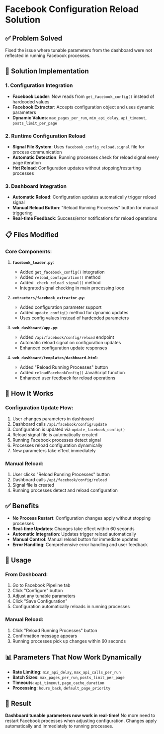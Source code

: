 # Facebook Configuration Reload Solution

## ✅ **Problem Solved**

Fixed the issue where tunable parameters from the dashboard were not reflected in running Facebook processes.

## 🔧 **Solution Implementation**

### **1. Configuration Integration**
- **Facebook Loader**: Now reads from `get_facebook_config()` instead of hardcoded values
- **Facebook Extractor**: Accepts configuration object and uses dynamic parameters
- **Dynamic Values**: `max_pages_per_run`, `min_api_delay`, `api_timeout`, `posts_limit_per_page`

### **2. Runtime Configuration Reload**
- **Signal File System**: Uses `facebook_config_reload.signal` file for process communication
- **Automatic Detection**: Running processes check for reload signal every page iteration
- **Hot Reload**: Configuration updates without stopping/restarting processes

### **3. Dashboard Integration**
- **Automatic Reload**: Configuration updates automatically trigger reload signal
- **Manual Reload Button**: "Reload Running Processes" button for manual triggering
- **Real-time Feedback**: Success/error notifications for reload operations

## 📋 **Files Modified**

### **Core Components:**
1. **`facebook_loader.py`**:
   - Added `get_facebook_config()` integration
   - Added `reload_configuration()` method
   - Added `_check_reload_signal()` method
   - Integrated signal checking in main processing loop

2. **`extractors/facebook_extractor.py`**:
   - Added configuration parameter support
   - Added `update_config()` method for dynamic updates
   - Uses config values instead of hardcoded parameters

3. **`web_dashboard/app.py`**:
   - Added `/api/facebook/config/reload` endpoint
   - Automatic reload signal on configuration updates
   - Enhanced configuration update responses

4. **`web_dashboard/templates/dashboard.html`**:
   - Added "Reload Running Processes" button
   - Added `reloadFacebookConfig()` JavaScript function
   - Enhanced user feedback for reload operations

## 🎯 **How It Works**

### **Configuration Update Flow:**
1. User changes parameters in dashboard
2. Dashboard calls `/api/facebook/config/update`
3. Configuration is updated via `update_facebook_config()`
4. Reload signal file is automatically created
5. Running Facebook processes detect signal
6. Processes reload configuration dynamically
7. New parameters take effect immediately

### **Manual Reload:**
1. User clicks "Reload Running Processes" button
2. Dashboard calls `/api/facebook/config/reload`
3. Signal file is created
4. Running processes detect and reload configuration

## ✅ **Benefits**

- **No Process Restart**: Configuration changes apply without stopping processes
- **Real-time Updates**: Changes take effect within 60 seconds
- **Automatic Integration**: Updates trigger reload automatically
- **Manual Control**: Manual reload button for immediate updates
- **Error Handling**: Comprehensive error handling and user feedback

## 🚀 **Usage**

### **From Dashboard:**
1. Go to Facebook Pipeline tab
2. Click "Configure" button
3. Adjust any tunable parameters
4. Click "Save Configuration"
5. Configuration automatically reloads in running processes

### **Manual Reload:**
1. Click "Reload Running Processes" button
2. Confirmation message appears
3. Running processes pick up changes within 60 seconds

## 📊 **Parameters That Now Work Dynamically**

- **Rate Limiting**: `min_api_delay`, `max_api_calls_per_run`
- **Batch Sizes**: `max_pages_per_run`, `posts_limit_per_page`
- **Timeouts**: `api_timeout`, `page_cache_duration`
- **Processing**: `hours_back`, `default_page_priority`

## 🎉 **Result**

**Dashboard tunable parameters now work in real-time!** No more need to restart Facebook processes when adjusting configuration. Changes apply automatically and immediately to running processes.
